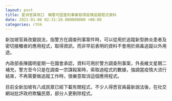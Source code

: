 ```yaml
---
layout: post
title: 星洲官員改口　稱警可因查刑事案取得疫情追蹤程式資料
date: 2021-01-06 02:31:20.000000000 +08:00
categories: rthk
---
```


新加坡官員改變說法，指警方在調查刑事案件時，可以從用於追蹤新型肺炎患者及密切接觸者的應用程式，取得資訊，而非早前表明的資料不會用於病毒追蹤以外用途。

內政部長陳國明星期一在國會承認，資料可用於警方調查刑事案，外長維文星期二補充，警方至今只是在調查一宗謀殺案時，索取過程式的數據，強調當疫情大流行結束，不再需要做追蹤工作時，很樂意取消這個應用程式。

目前全新加坡有八成民眾已經下載有關程式，不少人得悉官員最新說法後，在社交網站批評政府欺騙民眾，部分人更刪除程式。
